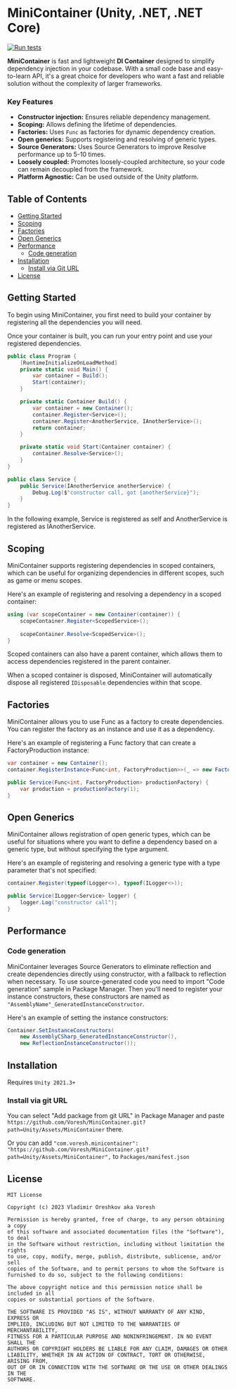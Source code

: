 # MiniContainer (Unity, .NET, .NET Core)

[![Run tests](https://github.com/Voresh/MiniContainer/actions/workflows/runTests.yml/badge.svg?branch=main)](https://github.com/Voresh/MiniContainer/actions/workflows/runTests.yml)

**MiniContainer** is fast and lightweight **DI Container** designed to simplify dependency injection in your codebase.
With a small code base and easy-to-learn API, it's a great choice for developers who want a fast and reliable solution without the complexity of larger frameworks.

### Key Features

- **Constructor injection:** Ensures reliable dependency management.
- **Scoping:** Allows defining the lifetime of dependencies.
- **Factories:** Uses `Func` as factories for dynamic dependency creation.
- **Open generics:** Supports registering and resolving of generic types.
- **Source Generators:** Uses Source Generators to improve Resolve performance up to 5-10 times.
- **Loosely coupled:** Promotes loosely-coupled architecture, so your code can remain decoupled from the framework.
- **Platform Agnostic:** Can be used outside of the Unity platform. 

## Table of Contents

- [Getting Started](#getting-started)
- [Scoping](#scoping)
- [Factories](#factories)
- [Open Generics](#open-generics)
- [Performance](#performance)
  - [Code generation](#code-generation)
- [Installation](#installation)
  - [Install via Git URL](#install-via-git-url)
- [License](#license)

## Getting Started

To begin using MiniContainer, you first need to build your container by registering all the dependencies you will need.

Once your container is built, you can run your entry point and use your registered dependencies.

```csharp
public class Program {
    [RuntimeInitializeOnLoadMethod]
    private static void Main() {
        var container = Build();
        Start(container);
    }

    private static Container Build() {
        var container = new Container();
        container.Register<Service>();
        container.Register<AnotherService, IAnotherService>();
        return container;
    }

    private static void Start(Container container) {
        container.Resolve<Service>();
    }
}

public class Service {
    public Service(IAnotherService anotherService) {
        Debug.Log($"constructor call, got {anotherService}");
    }
}    
```

In the following example, Service is registered as self and AnotherService is registered as IAnotherService.

## Scoping

MiniContainer supports registering dependencies in scoped containers, which can be useful for organizing dependencies in different scopes, such as game or menu scopes.

Here's an example of registering and resolving a dependency in a scoped container:

```csharp
using (var scopeContainer = new Container(container)) {
    scopeContainer.Register<ScopedService>();
    
    scopeContainer.Resolve<ScopedService>();
}
```

Scoped containers can also have a parent container, which allows them to access dependencies registered in the parent container.

When a scoped container is disposed, MiniContainer will automatically dispose all registered `IDisposable` dependencies within that scope.

## Factories

MiniContainer allows you to use Func as a factory to create dependencies. You can register the factory as an instance and use it as a dependency.

Here's an example of registering a Func factory that can create a FactoryProduction instance:

```csharp
var container = new Container();
container.RegisterInstance<Func<int, FactoryProduction>>(_ => new FactoryProduction(container.Resolve<AnotherService>(), _));

public Service(Func<int, FactoryProduction> productionFactory) {
    var production = productionFactory(1);
}
```

## Open Generics

MiniContainer allows registration of open generic types, which can be useful for situations where you want to define a dependency based on a generic type, but without specifying the type argument.

Here's an example of registering and resolving a generic type with a type parameter that's not specified:

```csharp
container.Register(typeof(Logger<>), typeof(ILogger<>));

public Service(ILogger<Service> logger) {
    logger.Log("constructor call");
}
```

## Performance

### Code generation

MiniContainer leverages Source Generators to eliminate reflection and create dependencies directly using constructor, with a fallback to reflection when necessary.
To use source-generated code you need to import "Code generation" sample in Package Manager.
Then you'll need to register your instance constructors, these constructors are named as `"AssemblyName"_GeneratedInstanceConstructor`.

Here's an example of setting the instance constructors:

```csharp
Container.SetInstanceConstructors(
    new AssemblyCSharp_GeneratedInstanceConstructor(),
    new ReflectionInstanceConstructor());
```

## Installation

Requires `Unity 2021.3+`

### Install via git URL

You can select "Add package from git URL" in Package Manager and paste `https://github.com/Voresh/MiniContainer.git?path=Unity/Assets/MiniContainer` there.

Or you can add `"com.voresh.minicontainer": "https://github.com/Voresh/MiniContainer.git?path=Unity/Assets/MiniContainer",` to `Packages/manifest.json`

## License

    MIT License
    
    Copyright (c) 2023 Vladimir Oreshkov aka Voresh
    
    Permission is hereby granted, free of charge, to any person obtaining a copy
    of this software and associated documentation files (the "Software"), to deal
    in the Software without restriction, including without limitation the rights
    to use, copy, modify, merge, publish, distribute, sublicense, and/or sell
    copies of the Software, and to permit persons to whom the Software is
    furnished to do so, subject to the following conditions:
    
    The above copyright notice and this permission notice shall be included in all
    copies or substantial portions of the Software.
    
    THE SOFTWARE IS PROVIDED "AS IS", WITHOUT WARRANTY OF ANY KIND, EXPRESS OR
    IMPLIED, INCLUDING BUT NOT LIMITED TO THE WARRANTIES OF MERCHANTABILITY,
    FITNESS FOR A PARTICULAR PURPOSE AND NONINFRINGEMENT. IN NO EVENT SHALL THE
    AUTHORS OR COPYRIGHT HOLDERS BE LIABLE FOR ANY CLAIM, DAMAGES OR OTHER
    LIABILITY, WHETHER IN AN ACTION OF CONTRACT, TORT OR OTHERWISE, ARISING FROM,
    OUT OF OR IN CONNECTION WITH THE SOFTWARE OR THE USE OR OTHER DEALINGS IN THE
    SOFTWARE.
